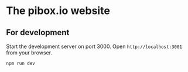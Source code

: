 # The pibox.io website

## For development

Start the development server on port 3000. Open `http://localhost:3001` from your browser.

    npm run dev
